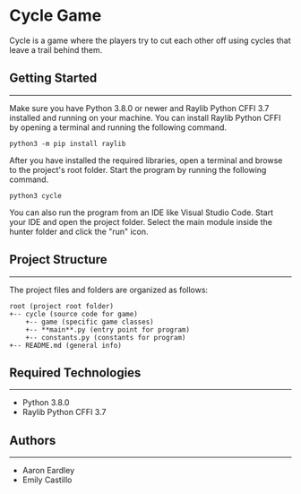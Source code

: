 # Cycle Game

Cycle is a game where the players try to cut each other off using cycles that leave a trail behind them.

## Getting Started

---

Make sure you have Python 3.8.0 or newer and Raylib Python CFFI 3.7 installed and running on your machine. You can install Raylib Python CFFI by opening a terminal and running the following command.

```
python3 -m pip install raylib
```

After you have installed the required libraries, open a terminal and browse to the project's root folder. Start the program by running the following command.

```
python3 cycle
```

You can also run the program from an IDE like Visual Studio Code. Start your IDE and open the
project folder. Select the main module inside the hunter folder and click the "run" icon.

## Project Structure

---

The project files and folders are organized as follows:

```
root (project root folder)
+-- cycle (source code for game)
    +-- game (specific game classes)
    +-- **main**.py (entry point for program)
    +-- constants.py (constants for program)
+-- README.md (general info)

```

## Required Technologies

---

- Python 3.8.0
- Raylib Python CFFI 3.7

## Authors

---

- Aaron Eardley
- Emily Castillo
